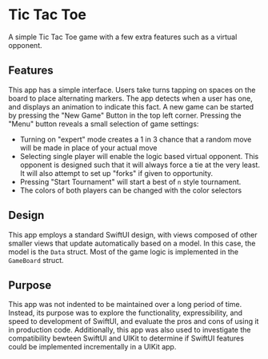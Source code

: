 # Tic Tac Toe

A simple Tic Tac Toe game with a few extra features such as a virtual opponent.

## Features

This app has a simple interface. Users take turns tapping on spaces on the board to place alternating markers. The app detects when a user has one, and displays an animation to indicate this fact. A new game can be started by pressing the "New Game" Button in the top left corner. Pressing the "Menu" button reveals a small selection of game settings:

* Turning on "expert" mode creates a 1 in 3 chance that a random move will be made in place of your actual move
* Selecting single player will enable the logic based virtual opponent. This opponent is designed such that it will always force a tie at the very least. It will also attempt to set up "forks" if given to opportunity.
* Pressing "Start Tournament" will start a best of `n` style tournament.
* The colors of both players can be changed with the color selectors

## Design
This app employs a standard SwiftUI design, with views composed of other smaller views that update automatically based on a model. In this case, the model is the `Data` struct. Most of the game logic is implemented in the `GameBoard` struct.

## Purpose

This app was not indented to be maintained over a long period of time. Instead, its purpose was to explore the functionality, expressibility, and speed to development of SwiftUI, and evaluate the pros and cons of using it in production code. Additionally, this app was also used to investigate the compatibility bewteen SwiftUI and UIKit to determine if SwiftUI features could be implemented incrementally in a UIKit app.
